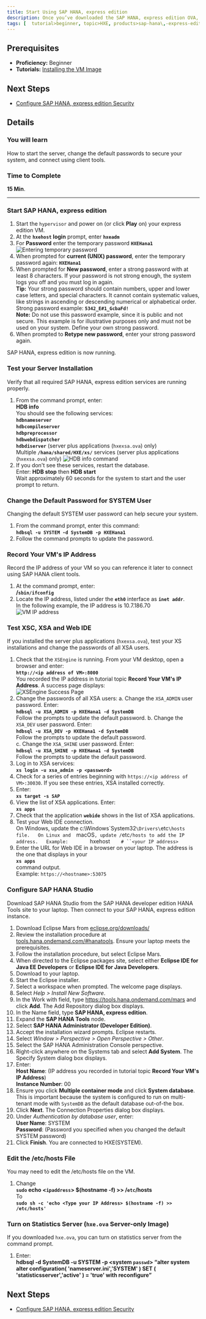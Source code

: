 ```yaml
---
title: Start Using SAP HANA, express edition
description: Once you’ve downloaded the SAP HANA, express edition OVA, start the server, change the default passwords to secure your system, and connect using client tools.
tags: [  tutorial>beginner, topic>HXE, products>sap-hana\,-express-edition ]
---
```

## Prerequisites  
 - **Proficiency:** Beginner
 - **Tutorials:** [Installing the VM Image](http://go.sap.com/developer/tutorials/hxe-ua-installing-vm-image.html)

## Next Steps
 - [Configure SAP HANA, express edition Security](http://go.sap.com/developer/tutorials/hxe-ua-configure-security.html)

## Details
### You will learn  
How to start the server, change the default passwords to secure your system, and connect using client tools.

### Time to Complete
**15 Min**.

---
### Start SAP HANA, express edition
1. Start the `hypervisor` and power on (or click **Play** on) your express edition VM.
2. At the **`hxehost` login** prompt, enter **`hxeadm`**
3. For **Password** enter the temporary password **`HXEHana1`**  
![Entering temporary password](hxe_password.PNG)
3. When prompted for **current (UNIX) password**, enter the temporary password again: **`HXEHana1`**
4. When prompted for **New password**, enter a strong password with at least 8 characters. If your password is not strong enough, the system logs you off and you must log in again.  
**Tip:** Your strong password should contain numbers, upper and lower case letters, and special characters. It cannot contain systematic values, like strings in ascending or descending numerical or alphabetical order.  
Strong password example: **`5342_E#1_GcbaFd!`**  
**Note:** Do not use this password example, since it is public and not secure. This example is for illustrative purposes only and must not be used on your system. Define your own strong password.
5. When prompted to **Retype new password**, enter your strong password again.

SAP HANA, express edition is now running.

### Test your Server Installation
Verify that all required SAP HANA, express edition services are running properly.
1. From the command prompt, enter:  
**HDB info**  
You should see the following services:  
**`hdbnameserver`**  
**`hdbcompileserver`**  
**`hdbpreprocessor`**  
**`hdbwebdispatcher`**  
**`hdbdiserver`** (server plus applications (`hxexsa.ova`) only)  
Multiple **`/hana/shared/HXE/xs/`** services (server plus applications (`hxexsa.ova`) only)
![HDB info command](HXE_hdb_info.PNG)
2. If you don't see these services, restart the database.  
Enter:  **HDB stop**  then **HDB start**  
Wait approximately 60 seconds for the system to start and the user prompt to return.

### Change the Default Password for SYSTEM User
Changing the default SYSTEM user password can help secure your system.
1. From the command prompt, enter this command:  
**`hdbsql -u SYSTEM -d SystemDB -p HXEHana1`**
2. Follow the command prompts to update the password.

### Record Your VM's IP Address
Record the IP address of your VM so you can reference it later to connect using SAP HANA client tools.
1. At the command prompt, enter:  
**/`sbin/ifconfig`**
2. Locate the IP address, listed under the **`eth0`** interface as **`inet addr`**.  
In the following example, the IP address is 10.7.186.70  
![VM IP address](hxe_vm_ip.png)



### Test XSC, XSA and Web IDE
If you installed the server plus applications (`hxexsa.ova`), test your XS installations and change the passwords of all XSA users.
1. Check that the `XSEngine` is running. From your VM desktop, open a browser and enter:  
**`http://<ip address of VM>:8000`**  
You recorded the IP address in tutorial topic **Record Your VM's IP Address**. A success page displays:  
![XSEngine Success Page](hxe_xs_success.PNG)
2. Change the passwords of all XSA users:
    a. Change the `XSA_ADMIN` user password. Enter:  
    **`hdbsql -u XSA_ADMIN -p HXEHana1 -d SystemDB`**   
    Follow the prompts to update the default password.
    b. Change the `XSA_DEV` user password. Enter:  
    **`hdbsql -u XSA_DEV -p HXEHana1 -d SystemDB`**   
    Follow the prompts to update the default password.  
    c. Change the `XSA_SHINE` user password. Enter:  
    **`hdbsql -u XSA_SHINE -p HXEHana1 -d SystemDB`**  
    Follow the prompts to update the default password.
3. Log in to XSA services:  
**`xs login -u xsa_admin -p <password>`**
4. Check for a series of entries beginning with `https://<ip address of VM>:30030`. If you see these entries, XSA installed correctly.
5. Enter:  
**`xs target -s SAP`**
6. View the list of XSA applications. Enter:  
**`xs apps`**
7. Check that the application **`webide`** shows in the list of XSA applications.
8. Test your Web IDE connection.  
On Windows, update the c:\Windows\`System32`\Drivers\`etc`\hosts file.  
On Linux and  `macOS`, update /`etc`/hosts to add the IP address.  
Example:  
`<IP address of the VM>`     `hxehost`    # ``<your IP address>`
9. Enter the URL for Web IDE in a browser on your laptop. The address is the one that displays in your  
**`xs apps`**  
command output.  
Example:  `https://<hostname>:53075`

### Configure SAP HANA Studio
Download SAP HANA Studio from the SAP HANA developer edition HANA Tools site to your laptop. Then connect to your SAP HANA, express edition instance.
1. Download Eclipse Mars from [eclipse.org/downloads/](https://eclipse.org/downloads/)
2. Review the installation procedure at [tools.hana.ondemand.com/#hanatools](https://tools.hana.ondemand.com/#hanatools). Ensure your laptop meets the prerequisites.
3. Follow the installation procedure, but select Eclipse Mars.
4. When directed to the Eclipse packages site, select either **Eclipse IDE for Java EE Developers** or **Eclipse IDE for Java Developers**.
5.	Download to your laptop.
6.	Start the Eclipse installer.
7.	Select a workspace when prompted. The welcome page displays.
8.	Select *Help > Install New Software*.
9.	In the Work with field, type https://tools.hana.ondemand.com/mars and click **Add**. The Add Repository dialog box displays.
10.	In the Name field, type **SAP HANA, express edition**.
11.	Expand the **SAP HANA Tools** node.
12.	Select **SAP HANA Administrator (Developer Edition)**.
13.	Accept the installation wizard prompts. Eclipse restarts.
14.	Select *Window > Perspective > Open Perspective > Other*.
15.	Select the SAP HANA Administration Console perspective.
16.	Right-click anywhere on the Systems tab and select **Add System**. The Specify System dialog box displays.
17.	Enter:  
**Host Name**: (IP address you recorded in tutorial topic **Record Your VM's IP Address**)   
**Instance Number**: 00
18.	Ensure you click **Multiple container mode** and click **System database**. This is important because the system is configured to run on multi-tenant mode with `SystemDB` as the default database out-of-the box.
19.	Click **Next**. The Connection Properties dialog box displays.
20.	Under *Authentication by database user*, enter:  
**User Name**: SYSTEM  
**Password**: (Password you specified when you changed the default SYSTEM password)
21.	Click **Finish**. You are connected to HXE(SYSTEM).

### Edit the /etc/hosts File
You may need to edit the /etc/hosts file on the VM.
1.	Change  
**`sudo` echo <`ipaddress`> $(hostname -f) >> /`etc`/hosts**  
To  
**`sudo sh -c 'echo <Type your IP Address> $(hostname -f) >> /etc/hosts'`**

### Turn on Statistics Server (`hxe.ova` Server-only Image)
If you downloaded `hxe.ova`, you can turn on statistics server from the command prompt.
1. Enter:  
**hdbsql -d SystemDB -u SYSTEM -p <system `passwd`> “alter system alter configuration( 'nameserver.ini','SYSTEM' ) SET ( 'statisticsserver','active' ) = 'true' with reconfigure”**

## Next Steps
 - [Configure SAP HANA, express edition Security](http://go.sap.com/developer/tutorials/hxe-ua-configure-security.html)
